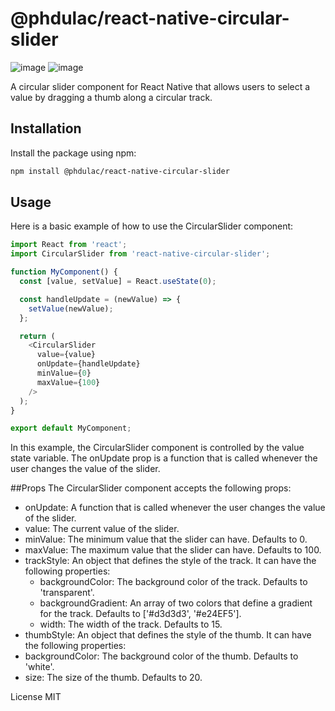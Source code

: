 # @phdulac/react-native-circular-slider
![image](https://github.com/phdulac/react-native-circular-slider/assets/8428095/b755b0bf-2da7-466f-aa12-9071cb905002)
![image](https://github.com/phdulac/react-native-circular-slider/assets/8428095/ad46fdc8-3f7a-46bc-998c-dfce7c4e7719)



A circular slider component for React Native that allows users to select a value by dragging a thumb along a circular track.

## Installation

Install the package using npm:

```bash
npm install @phdulac/react-native-circular-slider
``````

## Usage
Here is a basic example of how to use the CircularSlider component:
    
```javascript
import React from 'react';
import CircularSlider from 'react-native-circular-slider';

function MyComponent() {
  const [value, setValue] = React.useState(0);

  const handleUpdate = (newValue) => {
    setValue(newValue);
  };

  return (
    <CircularSlider
      value={value}
      onUpdate={handleUpdate}
      minValue={0}
      maxValue={100}
    />
  );
}

export default MyComponent;
```

In this example, the CircularSlider component is controlled by the value state variable. The onUpdate prop is a function that is called whenever the user changes the value of the slider.

##Props
The CircularSlider component accepts the following props:

- onUpdate: A function that is called whenever the user changes the value of the slider.
- value: The current value of the slider.
- minValue: The minimum value that the slider can have. Defaults to 0.
- maxValue: The maximum value that the slider can have. Defaults to 100.
- trackStyle: An object that defines the style of the track. It can have the following   properties:
  - backgroundColor: The background color of the track. Defaults to 'transparent'.
  - backgroundGradient: An array of two colors that define a gradient for the track. Defaults to ['#d3d3d3', '#e24EF5'].
  - width: The width of the track. Defaults to 15.
 - thumbStyle: An object that defines the style of the thumb. It can have the following properties:
  - backgroundColor: The background color of the thumb. Defaults to 'white'.
  - size: The size of the thumb. Defaults to 20.
  
  
  
  
  
License
MIT


